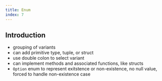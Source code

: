 ```yaml
---
title: Enum
index: 7
---
```


## Introduction

- grouping of variants
- can add primitive type, tuple, or struct
- use double colon to select variant
- can implement methods and associated functions, like structs
- `Option` enum to represent exitstence or non-existence, no null value, forced to handle non-existence case
